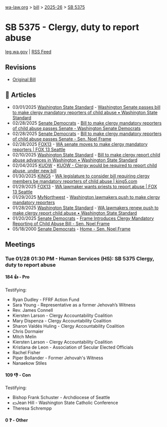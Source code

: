 [wa-law.org](/) > [bill](/bill/) > [2025-26](/bill/2025-26/) > [SB 5375](/bill/2025-26/sb/5375/)

# SB 5375 - Clergy, duty to report abuse
[leg.wa.gov](https://app.leg.wa.gov/billsummary?BillNumber=5375&Year=2025&Initiative=false) | [RSS Feed](./rss.xml)

## Revisions
* [Original Bill](1/)

## 📰 Articles
* 03/01/2025 [Washington State Standard](/org/washington_state_standard/) - [Washington Senate passes bill to make clergy mandatory reporters of child abuse • Washington State Standard](https://washingtonstatestandard.com/2025/02/28/washington-senate-passes-bill-to-make-clergy-members-mandatory-reporters/#:~:text=Senate%20Bill%205375)
* 02/28/2025 [Senate Democrats](/org/senate_democrats/) - [Bill to make clergy mandatory reporters of child abuse passes Senate - Washington Senate Democrats](https://senatedemocrats.wa.gov/blog/2025/02/28/bill-to-make-clergy-mandatory-reporters-of-child-abuse-passes-senate-2/#:~:text=Senate%20Bill%205375)
* 02/28/2025 [Senate Democrats](/org/senate_democrats/) - [Bill to make clergy mandatory reporters of child abuse passes Senate - Sen. Noel Frame](https://senatedemocrats.wa.gov/frame/2025/02/28/bill-to-make-clergy-mandatory-reporters-of-child-abuse-passes-senate-2/#:~:text=Senate%20Bill%205375)
* 02/28/2025 [FOX13](/org/fox13/) - [WA senate moves to make clergy mandatory reporters | FOX 13 Seattle](https://www.fox13seattle.com/news/clergy-members-mandatory-reporters-abuse#:~:text=Senate%20Bill%205375)
* 02/10/2025 [Washington State Standard](/org/washington_state_standard/) - [Bill to make clergy report child abuse advances in Washington • Washington State Standard](https://washingtonstatestandard.com/briefs/bill-to-make-clergy-report-child-abuse-advances-in-washington/#:~:text=Senate%20Bill%205375)
* 02/04/2025 [KUOW](/org/kuow/) - [KUOW - Clergy would be required to report child abuse, under new bill](https://www.kuow.org/stories/clergy-would-be-required-to-report-child-abuse-und#:~:text=proposed%20bill)
* 01/30/2025 [KING5](/org/king5/) - [WA legislature to consider bill requiring clergy members be mandatory reporters of child abuse | king5.com](https://www.king5.com/article/news/politics/state-politics/wa-legislature-consider-bill-requiring-clergy-members-be-mandatory-reporters-child-abuse/281-e773bfe3-780f-4162-91a1-64e12c4feab4#:~:text=Senate%20Bill%205375)
* 01/29/2025 [FOX13](/org/fox13/) - [WA lawmaker wants priests to report abuse | FOX 13 Seattle](https://www.fox13seattle.com/news/lawmaker-wants-priests-report-abuse-wa#:~:text=Senate%20Bill%205375)
* 01/29/2025 [MyNorthwest](/org/mynorthwest/) - [Washington lawmakers push to make clergy mandatory reporters](https://mynorthwest.com/mynorthwest-politics/lawmakers-push-to-make-clergy-mandatory-reporters-will-this-attempt-finally-succeed/4036329#:~:text=Senate%20Bill%20(SB)%205375)
* 01/28/2025 [Washington State Standard](/org/washington_state_standard/) - [WA lawmakers renew push to make clergy report child abuse • Washington State Standard](https://washingtonstatestandard.com/2025/01/28/washington-lawmakers-renew-push-to-make-clergy-report-child-abuse/#:~:text=Senate%20Bill%205375)
* 01/20/2025 [Senate Democrats](/org/senate_democrats/) - [Frame Introduces Clergy Mandatory Reporting of Child Abuse Bill - Sen. Noel Frame](https://senatedemocrats.wa.gov/frame/2025/01/20/frame-introduces-clergy-mandatory-reporting-of-child-abuse-bill/#:~:text=SB%205375)
* 05/18/2000 [Senate Democrats](/org/senate_democrats/) - [Home - Sen. Noel Frame](https://senatedemocrats.wa.gov/frame/#:~:text=SB%205375)

## Meetings
### Tue 01/28 01:30 PM - Human Services (HS): SB 5375 Clergy, duty to report abuse
#### 184 👍 - Pro
Testifying:
* Ryan Dudley - FFRF Action Fund
* Sara Young - Representative as a former Jehovah’s Witness
* Rev. James Connell
* Kiersten Larson - Clergy Accountability Coalition
* Mary Dispenza - Clergy Accountability Coalition
* Sharon Valdés Huling - Clergy Accountability Coalition
* Chris Dormaier
* Mitch Melin
* Kiersten Larson - Clergy Accountability Coalition
* Kristiana de Leon - Association of Secular Elected Officials
* Rachel Fisher
* Piper Bollander - Former Jehovah's Witness
* Nanaekow Stiles

#### 109 👎 - Con
Testifying:
* Bishop Frank Schuster - Archdiocese of Seattle
* 💵Jean Hill - Washington State Catholic Conference
* Theresa Schrempp

#### 0 ❓ - Other
